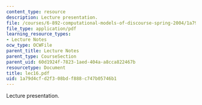 ```yaml
---
content_type: resource
description: Lecture presentation.
file: /courses/6-892-computational-models-of-discourse-spring-2004/1a79d4cfd2f308bdf888c747b05746b1_lec16.pdf
file_type: application/pdf
learning_resource_types:
- Lecture Notes
ocw_type: OCWFile
parent_title: Lecture Notes
parent_type: CourseSection
parent_uid: 60d1924f-7823-1aed-404a-a8cca822467b
resourcetype: Document
title: lec16.pdf
uid: 1a79d4cf-d2f3-08bd-f888-c747b05746b1
---
```

Lecture presentation.

